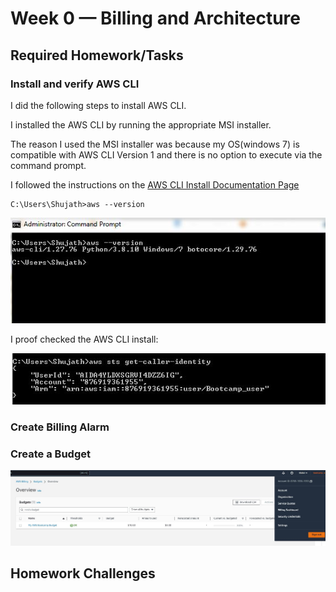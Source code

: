 # Week 0 — Billing and Architecture

## Required Homework/Tasks

### Install and verify AWS CLI

I did the following steps to install AWS CLI.

I installed the AWS CLI by running the appropriate MSI installer.

The reason I used the MSI installer was because my OS(windows 7) is compatible with AWS CLI Version 1 and there is no option to execute via the command prompt.

I followed the instructions on the [AWS CLI Install Documentation Page](https://docs.aws.amazon.com/cli/v1/userguide/install-windows.html)
```
C:\Users\Shujath>aws --version
```
![Installing AWS CLI](assets/AWS%20CLI.JPG)


I proof checked the AWS CLI install:

![proof of AWS CLI](assets/proof%20of%20working%20aws%20CLI.JPG)

### Create Billing Alarm



### Create a Budget

![Image of Budget I created](/journal/assets/create-budget.JPG)

## Homework Challenges
